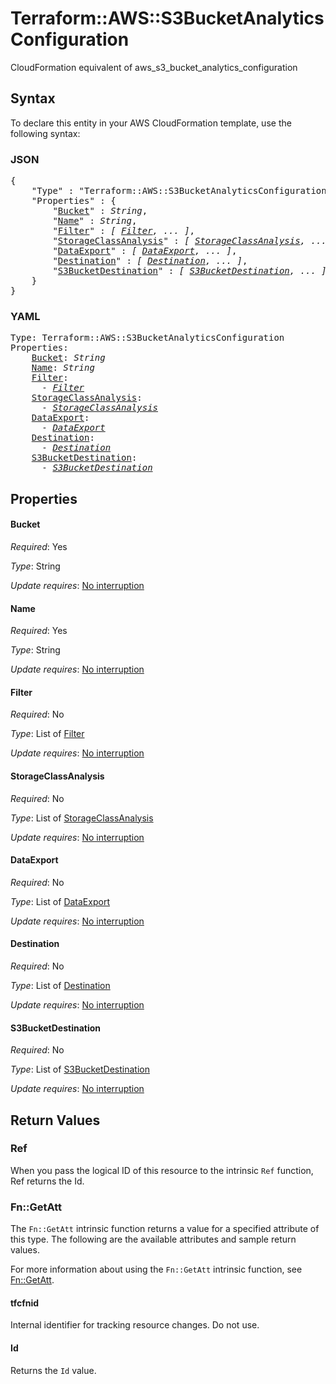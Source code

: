# Terraform::AWS::S3BucketAnalyticsConfiguration

CloudFormation equivalent of aws_s3_bucket_analytics_configuration

## Syntax

To declare this entity in your AWS CloudFormation template, use the following syntax:

### JSON

<pre>
{
    "Type" : "Terraform::AWS::S3BucketAnalyticsConfiguration",
    "Properties" : {
        "<a href="#bucket" title="Bucket">Bucket</a>" : <i>String</i>,
        "<a href="#name" title="Name">Name</a>" : <i>String</i>,
        "<a href="#filter" title="Filter">Filter</a>" : <i>[ <a href="filter.md">Filter</a>, ... ]</i>,
        "<a href="#storageclassanalysis" title="StorageClassAnalysis">StorageClassAnalysis</a>" : <i>[ <a href="storageclassanalysis.md">StorageClassAnalysis</a>, ... ]</i>,
        "<a href="#dataexport" title="DataExport">DataExport</a>" : <i>[ <a href="dataexport.md">DataExport</a>, ... ]</i>,
        "<a href="#destination" title="Destination">Destination</a>" : <i>[ <a href="destination.md">Destination</a>, ... ]</i>,
        "<a href="#s3bucketdestination" title="S3BucketDestination">S3BucketDestination</a>" : <i>[ <a href="s3bucketdestination.md">S3BucketDestination</a>, ... ]</i>
    }
}
</pre>

### YAML

<pre>
Type: Terraform::AWS::S3BucketAnalyticsConfiguration
Properties:
    <a href="#bucket" title="Bucket">Bucket</a>: <i>String</i>
    <a href="#name" title="Name">Name</a>: <i>String</i>
    <a href="#filter" title="Filter">Filter</a>: <i>
      - <a href="filter.md">Filter</a></i>
    <a href="#storageclassanalysis" title="StorageClassAnalysis">StorageClassAnalysis</a>: <i>
      - <a href="storageclassanalysis.md">StorageClassAnalysis</a></i>
    <a href="#dataexport" title="DataExport">DataExport</a>: <i>
      - <a href="dataexport.md">DataExport</a></i>
    <a href="#destination" title="Destination">Destination</a>: <i>
      - <a href="destination.md">Destination</a></i>
    <a href="#s3bucketdestination" title="S3BucketDestination">S3BucketDestination</a>: <i>
      - <a href="s3bucketdestination.md">S3BucketDestination</a></i>
</pre>

## Properties

#### Bucket

_Required_: Yes

_Type_: String

_Update requires_: [No interruption](https://docs.aws.amazon.com/AWSCloudFormation/latest/UserGuide/using-cfn-updating-stacks-update-behaviors.html#update-no-interrupt)

#### Name

_Required_: Yes

_Type_: String

_Update requires_: [No interruption](https://docs.aws.amazon.com/AWSCloudFormation/latest/UserGuide/using-cfn-updating-stacks-update-behaviors.html#update-no-interrupt)

#### Filter

_Required_: No

_Type_: List of <a href="filter.md">Filter</a>

_Update requires_: [No interruption](https://docs.aws.amazon.com/AWSCloudFormation/latest/UserGuide/using-cfn-updating-stacks-update-behaviors.html#update-no-interrupt)

#### StorageClassAnalysis

_Required_: No

_Type_: List of <a href="storageclassanalysis.md">StorageClassAnalysis</a>

_Update requires_: [No interruption](https://docs.aws.amazon.com/AWSCloudFormation/latest/UserGuide/using-cfn-updating-stacks-update-behaviors.html#update-no-interrupt)

#### DataExport

_Required_: No

_Type_: List of <a href="dataexport.md">DataExport</a>

_Update requires_: [No interruption](https://docs.aws.amazon.com/AWSCloudFormation/latest/UserGuide/using-cfn-updating-stacks-update-behaviors.html#update-no-interrupt)

#### Destination

_Required_: No

_Type_: List of <a href="destination.md">Destination</a>

_Update requires_: [No interruption](https://docs.aws.amazon.com/AWSCloudFormation/latest/UserGuide/using-cfn-updating-stacks-update-behaviors.html#update-no-interrupt)

#### S3BucketDestination

_Required_: No

_Type_: List of <a href="s3bucketdestination.md">S3BucketDestination</a>

_Update requires_: [No interruption](https://docs.aws.amazon.com/AWSCloudFormation/latest/UserGuide/using-cfn-updating-stacks-update-behaviors.html#update-no-interrupt)

## Return Values

### Ref

When you pass the logical ID of this resource to the intrinsic `Ref` function, Ref returns the Id.

### Fn::GetAtt

The `Fn::GetAtt` intrinsic function returns a value for a specified attribute of this type. The following are the available attributes and sample return values.

For more information about using the `Fn::GetAtt` intrinsic function, see [Fn::GetAtt](https://docs.aws.amazon.com/AWSCloudFormation/latest/UserGuide/intrinsic-function-reference-getatt.html).

#### tfcfnid

Internal identifier for tracking resource changes. Do not use.

#### Id

Returns the <code>Id</code> value.

